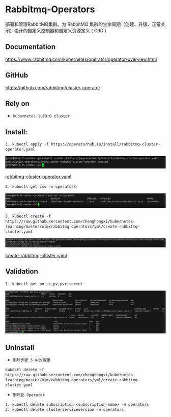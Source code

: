 # Rabbitmq-Operators

部署和管理RabbitMQ集群。为 RabbitMQ 集群的生命周期（创建、升级、正常关闭）设计的自定义控制器和自定义资源定义 ( CRD )

## Documentation
https://www.rabbitmq.com/kubernetes/operator/operator-overview.html

## GitHub
https://github.com/rabbitmq/cluster-operator

## Rely on
- `Kubernetes 1.19.0 cluster`

## Install:


```shell
1. kubectl apply -f https://operatorhub.io/install/rabbitmq-cluster-operator.yaml
```
![img](picture/rabbitmq-cluster-operator.png)


[rabbitmq-cluster-operator.yaml](yml/rabbitmq-cluster-operator.yaml)

```shell
2. kubectl get csv -n operators
```
![img](picture/csv.png)

```shell
3. kubectl create -f https://raw.githubusercontent.com/chenghongxi/kubernetes-learning/master/olm/rabbitmq-operators/yml/create-rabbitmq-cluster.yaml
```
![img](picture/create-rabbitmq-cluster.png)

[create-rabbitmq-cluster.yaml](https://raw.githubusercontent.com/chenghongxi/kubernetes-learning/master/olm/rabbitmq-operators/yml/create-rabbitmq-cluster.yaml)

## Validation
```shell
1. kubectl get po,sc,pv,pvc,secret
```
![img](picture/validation.png)
## UnInstall
- `删除步骤 3 中的资源`
```shell
kubectl delete -f https://raw.githubusercontent.com/chenghongxi/kubernetes-learning/master/olm/rabbitmq-operators/yml/create-rabbitmq-cluster.yaml
```
- `删除此 Operator`
```shell
1. kubectl delete subscription <subscription-name> -n operators
2. kubectl delete clusterserviceversion -n operators
```